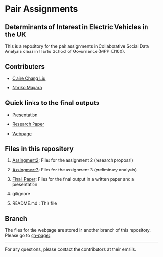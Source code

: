 # Pair Assignments
## Determinants of Interest in Electric Vehicles in the UK

This is a repository for the pair assignments in Collaborative Social Data Analysis class in Hertie School of Governance (MPP-E1180).

## Contributers

* <a href="mailto:cl1007@georgetown.edu">Claire Chang Liu</a>

* <a href="mailto:norikomagara@gmail.com">Noriko Magara</a>

## Quick links to the final outputs

* [Presentation](https://cdn.rawgit.com/bctclc/Collaborative-Data-Analysis-Assignment2/master/Final_Paper/Final_Presentation.html)

* [Research Paper](https://github.com/bctclc/Collaborative-Data-Analysis-Assignment2/blob/master/Final_Paper/Final_Paper.pdf)

* [Webpage](https://magaranoriko.shinyapps.io/Shiny)

## Files in this repository

1. [Assingment2](https://github.com/bctclc/Collaborative-Data-Analysis-Assignment2/tree/master/Assignment2): Files for the assignment 2 (research proposal)

2. [Assingment3](https://github.com/bctclc/Collaborative-Data-Analysis-Assignment2/tree/master/Assignment3): Files for the assignment 3 (preliminary analysis)

3. [Final_Paper](https://github.com/bctclc/Collaborative-Data-Analysis-Assignment2/tree/master/Final_Paper): Files for the final output in a written paper and a presentation

4. gitignore

5. README.md : This file

## Branch
The files for the webpage are stored in another branch of this repository. Please go to [gh-pages](https://github.com/bctclc/Collaborative-Data-Analysis-Assignment2/tree/gh-pages).

---

For any questions, please contact the contributors at their emails.
